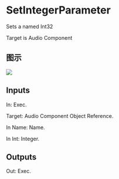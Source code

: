 # SetIntegerParameter

Sets a named Int32

Target is Audio Component

## 图示

![]($-20221218-18070302.png)

## Inputs

In: Exec.

Target: Audio Component Object Reference.

In Name: Name.

In Int: Integer.  

## Outputs

Out: Exec.

